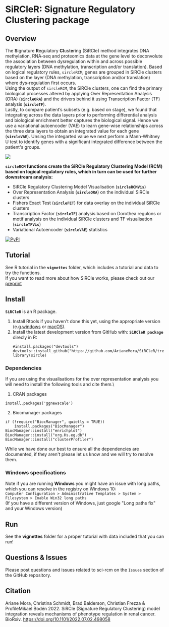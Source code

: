 # SiRCleR: Signature Regulatory Clustering package
## Overview
The **S**ignature **R**egulatory **Cl**ust**e**ring (SiRCle) method integrates DNA methylation, RNA-seq and proteomics data at the gene level to deconvolute the association between dysregulation within and across possible regulatory layers (DNA methylation, transcription and/or translation).
Based on logical regulatory rules, `sircleRCM`, genes are grouped in SiRCle clusters based on the layer (DNA methylation, transcription and/or translation) where dys-regulation first occurs.\
Using the output of `sircleRCM`, the SiRCle clusters, one can find the primary biological processes altered by applying Over Representation Analysis (ORA) (**`sircleORA`**) and the drivers behind it using Transcription Factor (TF) analysis (**`sircleTF`**).\
Lastly, to compare patient’s subsets (e.g. based on stage), we found that integrating across the data layers prior to performing differential analysis and biological enrichment better captures the biological signal. Hence we use a variational autoencoder (VAE) to learn gene-wise relationships across the three data layers to obtain an integrated value for each gene (**`sircleVAE`**). Unsing the integarted value we next perform a Mann-Whitney U test to identify genes with a significant integrated difference between the patient's groups.

![](https://www.biorxiv.org/content/biorxiv/early/2022/07/04/2022.07.02.498058/F6.large.jpg?width=800&height=600&carousel=1)

**`sircleRCM` functions create the SiRCle Regulatory Clustering Model (RCM) based on logical regulatory rules, which in turn can be used for further downstream analysis:**
* SiRCle Regulatory Clustering Model Visualisation (**`sircleRCMVis`**)
* Over Representation Analysis (**`sircleORA`**) on the individual SiRCle clusters
* Fishers Exact Test (**`sircleFET`**) for data overlay on the individual SiRCle clusters
* Transcription Factor (**`sircleTF`**) analysis based on Dorothea regulons or motif analysis on the individual SiRCle clusters and TF visualisation (**`sircleTFVis`**)
* Variational Autoencoder (**`sircleVAE`**) statistics

[![PyPI](https://img.shields.io/pypi/v/scircm)](https://pypi.org/project/scircm/)


## Tutorial
See R tutorial in the **`vignettes`** folder, which includes a tutorial and data to try the functions.\
If you want to read more about how SiRCle works, please check out our [preprint](https://www.biorxiv.org/content/10.1101/2022.07.02.498058v1)

## Install
**`SiRCleR`** is an R package.
1. Install Rtools if you haven't done this yet, using the appropriate version (e.g.[windows](https://cran.r-project.org/bin/windows/Rtools/) or [macOS](https://cran.r-project.org/bin/macosx/tools/)).
2. Install the latest development version from GitHub with: **`SiRCleR package`** direcly in R:
    ```
    #install.packages("devtools")
    devtools::install_github("https://github.com/ArianeMora/SiRCleR/tree/v1.0.1")
    library(sircle)
    ```
### Dependencies 
If you are using the visualisations for the over representation analysis you will need to install the following tools and cite them.\
1. CRAN packages
```
install.packages('ggnewscale')
```
2. Biocmanager packages
```
if (!require("BiocManager", quietly = TRUE))
    install.packages("BiocManager")
BiocManager::install("enrichplot")
BiocManager::install("org.Hs.eg.db")
BiocManager::install("clusterProfiler")
```
While we have done our best to ensure all the dependencies are documented, if they aren't please let us know and we will try to resolve them.

### Windows specifications
Note if you are running **Windows** you might have an issue with long paths, which you can resolve in the registry on Windows 10:\
`Computer Configuration > Administrative Templates > System > Filesystem > Enable Win32 long paths`\
(If you have a different version of Windows, just google "Long paths fix" and your Windows version)

## Run
See the **vignettes** folder for a proper tutorial with data included that you can run!

## Questions & Issues
Please post questions and issues related to sci-rcm on the `Issues`  section of the GitHub repository.

## Citation
Ariane Mora,  Christina Schmidt,  Brad Balderson, Christian Frezza & ProfileMikael Bodén 2022. SiRCle (Signature Regulatory Clustering) model integration reveals mechanisms of phenotype regulation in renal cancer. BioRxiv. https://doi.org/10.1101/2022.07.02.498058

